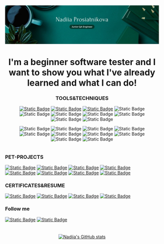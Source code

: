 ![Header](https://github.com/nadiiadi/nadiiadi/blob/main/assets/background.jpg)

<div align="center">

# I'm a beginner software tester and I want to show you what I've already learned and what I can do!

### TOOLS&TECHNIQUES
[![Static Badge](https://img.shields.io/badge/TestRail-004225?logo=TestRail)](https://github.com/nadiiadi/nadiiadi/tree/main/Tools_and_Techniques/TestRail)
[![Static Badge](https://img.shields.io/badge/Jira-004225?logo=Jira)](https://github.com/nadiiadi/nadiiadi/tree/main/Tools_and_Techniques/Jira)
[![Static Badge](https://img.shields.io/badge/Git-004225?logo=Git)](https://github.com/nadiiadi/GitTool/tree/8da6c042decb160efbc77bb6dc192fbf6448211e)
![Static Badge](https://img.shields.io/badge/Trello-004225?logo=Trello)
![Static Badge](https://img.shields.io/badge/Postman(API)-004225?logo=Postman)
![Static Badge](https://img.shields.io/badge/DBeaver(SQL)-004225?logo=DBeaver)
![Static Badge](https://img.shields.io/badge/HTML&CSS-004225?logo=CSS)
![Static Badge](https://img.shields.io/badge/JS-004225?logo=JavaScript)
![Static Badge](https://img.shields.io/badge/XML-004225?logo=XML)
![Static Badge](https://img.shields.io/badge/JSON-004225?logo=JSON)

![Static Badge](https://img.shields.io/badge/Traceability_Matrix-004225)
![Static Badge](https://img.shields.io/badge/Check--list-004225)
![Static Badge](https://img.shields.io/badge/Test_Cases-004225)
![Static Badge](https://img.shields.io/badge/Bug_Reports-004225)
![Static Badge](https://img.shields.io/badge/Test_Report-004225)
![Static Badge](https://img.shields.io/badge/Test_Design_Techniques-004225)
![Static Badge](https://img.shields.io/badge/Non--functional_Testing-004225)
![Static Badge](https://img.shields.io/badge/Change--related_Testing-004225)
![Static Badge](https://img.shields.io/badge/Static_Testing_Techniques-004225)
![Static Badge](https://img.shields.io/badge/Test_Levels-004225)
#
</div>

### PET-PROJECTS
[![Static Badge](https://img.shields.io/badge/JavaSimulator-004225)](https://github.com/nadiiadi/nadiiadi/tree/main/Pet-projects/JavaSimulator)
[![Static Badge](https://img.shields.io/badge/MonoBank-004225)](https://github.com/nadiiadi/nadiiadi/tree/main/Pet-projects/Monobank)
[![Static Badge](https://img.shields.io/badge/MakeUp-004225)](https://github.com/nadiiadi/nadiiadi/tree/main/Pet-projects/MakeUp)
[![Static Badge](https://img.shields.io/badge/Slack-004225)](https://github.com/nadiiadi/nadiiadi/tree/main/Pet-projects/Slack)
[![Static Badge](https://img.shields.io/badge/Trello-004225)](https://github.com/nadiiadi/nadiiadi/tree/main/Pet-projects/Trello)
[![Static Badge](https://img.shields.io/badge/TaskPro-004225)](https://github.com/nadiiadi/nadiiadi/tree/main/Pet-projects/TaskPro)
[![Static Badge](https://img.shields.io/badge/Kyla-004225)](https://github.com/nadiiadi/nadiiadi/tree/main/Pet-projects/Kyla)
[![Static Badge](https://img.shields.io/badge/Ringostat-004225)](https://github.com/nadiiadi/nadiiadi/tree/main/Pet-projects/Ringostat)

### CERTIFICATES&RESUME
[![Static Badge](https://img.shields.io/badge/CV-004225)](https://github.com/nadiiadi/nadiiadi/blob/main/Certificates%20and%20Resume/CV/NP.CV.4.pdf)
[![Static Badge](https://img.shields.io/badge/English-004225)](https://github.com/nadiiadi/nadiiadi/tree/main/Certificates%20and%20Resume/English)
[![Static Badge](https://img.shields.io/badge/Master`s_Degree-004225)](https://github.com/nadiiadi/nadiiadi/blob/main/Certificates%20and%20Resume/Master%60s/Master's%20Diploma.pdf)
[![Static Badge](https://img.shields.io/badge/GoIT-004225)](https://github.com/nadiiadi/nadiiadi/blob/main/Certificates%20and%20Resume/GoIT/CertificatGoIT.pdf)

### Follow me
[![Static Badge](https://img.shields.io/badge/LinkedIn-004225?logo=LinkedIn)](https://www.linkedin.com/in/nadiia-prosiatnikova/)
[![Static Badge](https://img.shields.io/badge/FaceBook-004225?logo=FaceBook)](https://www.facebook.com/profile.php?id=100009515894094&locale=uk_UA)

<div align="center">

# 

[![Nadiia's GitHub stats](https://github-readme-stats.vercel.app/api?username=nadiiadi&show_icons=true&theme=shadow_green&rank_icon=github&hide=prs,issues,contribs)](https://github.com/nadiiadi/github-readme-stats)

</div>
